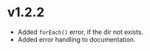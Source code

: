 # v1.2.2

* Added `forEach()` error, if the dir not exists.
* Added error handling to documentation.